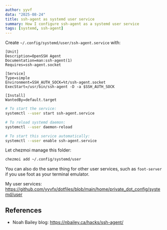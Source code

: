 ```yaml
---
author: yyvf
data: "2025-08-24"
title: ssh-agent as systemd user service
summary: How I configure ssh-agent as a systemd user service
tags: [systemd, ssh-agent]
---
```


Create `~/.config/systemd/user/ssh-agent.service` with:

```service
[Unit]
Description=OpenSSH Agent
Documentation=man:ssh-agent(1)
Requires=ssh-agent.socket

[Service]
Type=simple
Environment=SSH_AUTH_SOCK=%t/ssh-agent.socket
ExecStart=/usr/bin/ssh-agent -D -a $SSH_AUTH_SOCK

[Install]
WantedBy=default.target
```

```sh
# To start the service:
systemctl --user start ssh-agent.service

# To reload systemd daemon:
systemctl --user daemon-reload

# To start this service automatically:
systemctl --user enable ssh-agent.service
```

Let chezmoi manage this folder:

```sh
chezmoi add ~/.config/systemd/user
```

You can also do the same thing for other user services, such as `foot-server`
if you use foot as your terminal emulator.

My user services: <https://github.com/yyvfx/dotfiles/blob/main/home/private_dot_config/systemd/user>

## References

- Noah Bailey blog: <https://nbailey.ca/hacks/ssh-agent/>
